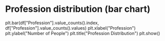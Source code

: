 # Profession distribution (bar chart)
plt.bar(df["Profession"].value_counts().index, df["Profession"].value_counts().values)
plt.xlabel("Profession")
plt.ylabel("Number of People")
plt.title("Profession Distribution")
plt.show()
